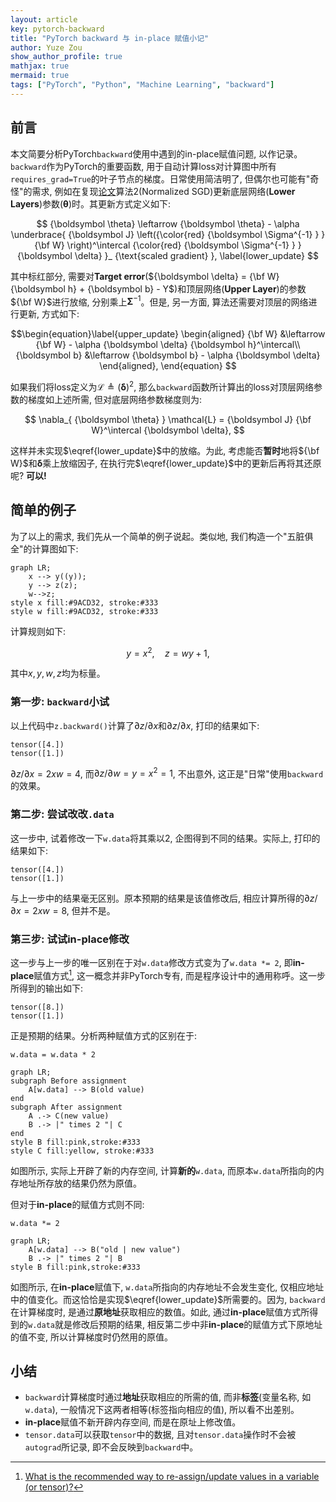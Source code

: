 ```yaml
---
layout: article
key: pytorch-backward
title: "PyTorch backward 与 in-place 赋值小记"
author: Yuze Zou
show_author_profile: true
mathjax: true
mermaid: true
tags: ["PyTorch", "Python", "Machine Learning", "backward"]
---
```


## 前言

本文简要分析PyTorch`backward`使用中遇到的in-place赋值问题, 以作记录。  
`backward`作为PyTorch的重要函数, 用于自动计算loss对计算图中所有`requires_grad=True`的叶子节点的梯度。日常使用简洁明了, 但偶尔也可能有"奇怪"的需求, 例如在复现[论文](https://papers.nips.cc/paper/6076-learning-values-across-many-orders-of-magnitude.pdf)算法2(Normalized SGD)更新底层网络(**Lower Layers**)参数(${\boldsymbol \theta}$)时。其更新方式定义如下:  

$$
{\boldsymbol \theta} \leftarrow {\boldsymbol \theta} - \alpha \underbrace{ {\boldsymbol J} \left({\color{red} {\boldsymbol \Sigma^{-1} } } {\bf W} \right)^\intercal {\color{red} {\boldsymbol \Sigma^{-1} } } {\boldsymbol \delta} }_ {\text{scaled gradient} }, \label{lower_update}
$$

其中标红部分, 需要对**Target error**(${\boldsymbol \delta} = {\bf W} {\boldsymbol h} + {\boldsymbol b} - Y$)和顶层网络(**Upper Layer**)的参数${\bf W}$进行放缩, 分别乘上${\boldsymbol \Sigma^{-1} }$。但是, 另一方面, 算法还需要对顶层的网络进行更新, 方式如下:  

$$\begin{equation}\label{upper_update}
\begin{aligned}
{\bf W} &\leftarrow {\bf W} - \alpha {\boldsymbol \delta} {\boldsymbol h}^\intercal\\
{\boldsymbol b} &\leftarrow {\boldsymbol b} - \alpha {\boldsymbol \delta}
\end{aligned},
\end{equation}
$$

如果我们将loss定义为$\mathcal{L} \triangleq \left( {\boldsymbol \delta} \right)^2$, 那么`backward`函数所计算出的loss对顶层网络参数的梯度如上述所需, 但对底层网络参数梯度则为:  

$$
\nabla_{ {\boldsymbol \theta} } \mathcal{L} = {\boldsymbol J} {\bf W}^\intercal {\boldsymbol \delta},
$$

这样并未实现$\eqref{lower_update}$中的放缩。为此, 考虑能否**暂时**地将${\bf W}$和${\boldsymbol \delta}$乘上放缩因子, 在执行完$\eqref{lower_update}$中的更新后再将其还原呢? **可以!**

## 简单的例子

为了以上的需求, 我们先从一个简单的例子说起。类似地, 我们构造一个"五脏俱全"的计算图如下:  

```mermaid
graph LR;
    x --> y((y));
    y --> z(z);
    w-->z;
style x fill:#9ACD32, stroke:#333
style w fill:#9ACD32, stroke:#333
```
计算规则如下:  

$$
y = x^2, \quad z = wy + 1, \nonumber
$$

其中$x, y, w, z$均为标量。

### 第一步: `backward`小试

<script src="https://gist.github.com/zouyu4524/26d98491444ea896203ab71a8e36f0a3.js?file=pytorch_backward_01.py"></script>

以上代码中`z.backward()`计算了$\partial z / \partial x$和$\partial z / \partial x$, 打印的结果如下:  

```
tensor([4.])
tensor([1.])
```

$\partial z / \partial x = 2x w = 4$, 而$\partial z / \partial w = y = x^2 = 1$, 不出意外, 这正是"日常"使用`backward`的效果。

### 第二步: 尝试改改`.data`

<script src="https://gist.github.com/zouyu4524/26d98491444ea896203ab71a8e36f0a3.js?file=pytorch_backward_02.py"></script>

这一步中, 试着修改一下`w.data`将其乘以2, 企图得到不同的结果。实际上, 打印的结果如下:  
```
tensor([4.])
tensor([1.])
```
与上一步中的结果毫无区别。原本预期的结果是该值修改后, 相应计算所得的$\partial z / \partial x = 2x w = 8$, 但并不是。

### 第三步: 试试in-place修改

<script src="https://gist.github.com/zouyu4524/26d98491444ea896203ab71a8e36f0a3.js?file=pytorch_backward_03.py"></script>

这一步与上一步的唯一区别在于对`w.data`修改方式变为了`w.data *= 2`, 即**in-place**赋值方式[^1], 这一概念并非PyTorch专有, 而是程序设计中的通用称呼。这一步所得到的输出如下:  

```
tensor([8.])
tensor([1.])
```

正是预期的结果。分析两种赋值方式的区别在于:  

```
w.data = w.data * 2
```

```mermaid
graph LR;
subgraph Before assignment
    A[w.data] --> B(old value)
end
subgraph After assignment
	A .-> C(new value)
	B .-> |" times 2 "| C
end
style B fill:pink,stroke:#333
style C fill:yellow, stroke:#333
```

如图所示, 实际上开辟了新的内存空间, 计算**新的**`w.data`, 而原本`w.data`所指向的内存地址所存放的结果仍然为原值。

但对于**in-place**的赋值方式则不同: 
```
w.data *= 2
```

```mermaid
graph LR;
    A[w.data] --> B("old | new value")
    B .-> |" times 2 "| B
style B fill:pink,stroke:#333
```

如图所示, 在**in-place**赋值下, `w.data`所指向的内存地址不会发生变化, 仅相应地址中的值变化。而这恰恰是实现$\eqref{lower_update}$所需要的。因为, `backward`在计算梯度时, 是通过**原地址**获取相应的数值。如此, 通过**in-place**赋值方式所得到的`w.data`就是修改后预期的结果, 相反第二步中非**in-place**的赋值方式下原地址的值不变, 所以计算梯度时仍然用的原值。

## 小结

* `backward`计算梯度时通过**地址**获取相应的所需的值, 而非**标签**(变量名称, 如`w.data`), 一般情况下这两者相等(标签指向相应的值), 所以看不出差别。  
* **in-place**赋值不新开辟内存空间, 而是在原址上修改值。  
* `tensor.data`可以获取`tensor`中的数据, 且对`tensor.data`操作时不会被`autograd`所记录, 即不会反映到`backward`中。

[^1]: [What is the recommended way to re-assign/update values in a variable (or tensor)?](https://discuss.pytorch.org/t/what-is-the-recommended-way-to-re-assign-update-values-in-a-variable-or-tensor/6125)